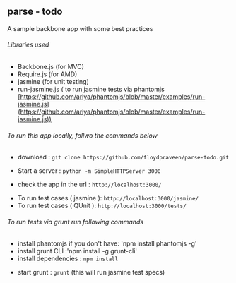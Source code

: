 ## parse - todo

A sample backbone app with some best practices 

###### Libraries used 
- Backbone.js (for MVC)
- Require.js  (for AMD)
- jasmine     (for unit testing)
- run-jasmine.js ( to run jasmine tests via phantomjs [https://github.com/ariya/phantomjs/blob/master/examples/run-jasmine.js](https://github.com/ariya/phantomjs/blob/master/examples/run-jasmine.js))

###### To run this app locally, follwo the commands below
 
 - download : `git clone https://github.com/floydpraveen/parse-todo.git`
 + Start a server : `python -m SimpleHTTPServer 3000`
 * check the app in the url : `http://localhost:3000/`
 - To run test cases ( jasmine ): `http://localhost:3000/jasmine/`
 - To run test cases ( QUnit ): `http://localhost:3000/tests/`

###### To run tests via grunt run following commands

 - install phantomjs if you don't have: 'npm install phantomjs -g'
 - install grunt CLI :'npm install -g grunt-cli'
 - install dependencies : `npm install` 
 + start grunt : `grunt`  (this will run jasmine test specs)











